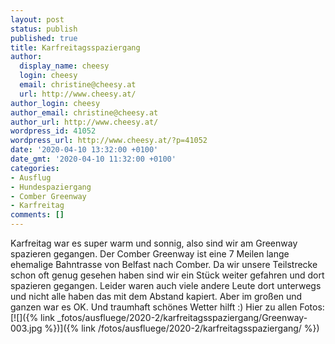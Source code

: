 ```yaml
---
layout: post
status: publish
published: true
title: Karfreitagsspaziergang
author:
  display_name: cheesy
  login: cheesy
  email: christine@cheesy.at
  url: http://www.cheesy.at/
author_login: cheesy
author_email: christine@cheesy.at
author_url: http://www.cheesy.at/
wordpress_id: 41052
wordpress_url: http://www.cheesy.at/?p=41052
date: '2020-04-10 13:32:00 +0100'
date_gmt: '2020-04-10 11:32:00 +0100'
categories:
- Ausflug
- Hundespaziergang
- Comber Greenway
- Karfreitag
comments: []
---
```

Karfreitag war es super warm und sonnig, also sind wir am Greenway spazieren gegangen. Der Comber Greenway ist eine 7 Meilen lange ehemalige Bahntrasse von Belfast nach Comber. Da wir unsere Teilstrecke schon oft genug gesehen haben sind wir ein Stück weiter gefahren und dort spazieren gegangen. Leider waren auch viele andere Leute dort unterwegs und nicht alle haben das mit dem Abstand kapiert.
Aber im großen und ganzen war es OK. Und traumhaft schönes Wetter hilft :)
Hier zu allen Fotos:
[![]({% link _fotos/ausfluege/2020-2/karfreitagsspaziergang/Greenway-003.jpg %})]({% link /fotos/ausfluege/2020-2/karfreitagsspaziergang/ %})
